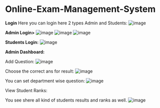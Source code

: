 # Online-Exam-Management-System
**Login**
Here you can login here 2 types Admin and Students:
![image](https://github.com/user-attachments/assets/38eb1cc2-e26e-42bb-b43e-845010735cd0)



**Admin Login>**
![image](https://github.com/user-attachments/assets/6cb199e1-d399-4082-bdba-473f7114f377)
![image](https://github.com/user-attachments/assets/c7a8c141-1cc3-4e2e-8542-24ecf446e3a2)
![image](https://github.com/user-attachments/assets/10e2643c-ca5e-4d25-9d7a-25f26d9cda5c)


**Students Login:**
![image](https://github.com/user-attachments/assets/e9280d91-288d-408f-83f1-af5b48062ab5)


**Admin Dashboard:**

Add Question:
![image](https://github.com/user-attachments/assets/7752ae13-fddc-40d0-95f7-05242aa0cf8f)

Choose the correct ans for result:
![image](https://github.com/user-attachments/assets/4bca473f-bda7-4e59-a439-b39847f421bf)

You can set department wise question:
![image](https://github.com/user-attachments/assets/dac05af1-459d-4fd5-8ed4-d2a0696e15b2)

View Student Ranks:

You see shere all kind of students results and ranks as well.
![image](https://github.com/user-attachments/assets/6e5d71c7-c8f9-46c3-b16a-5e9ec212f883)


